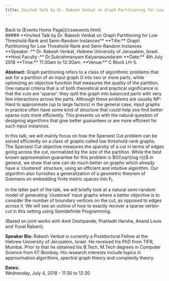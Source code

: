 ```yaml
---
title: Invited Talk by Dr. Rakesh Venkat on Graph Partitioning for Low Threshold-Rank and Semi-Random Instances
---
```

<br>
Back to [Events Home Page](/cseevents.html)  
<br>
##### **Invited Talk by Dr. Rakesh Venkat on Graph Partitioning for Low Threshold-Rank and Semi-Random Instances**
**Title:** Graph Partitioning for Low Threshold-Rank and Semi-Random Instances
**Speaker :**  Dr. Rakesh Venkat, Hebrew University of Jerusalem, Israel.
**Host Faculty :** Dr.Subrahmanyam Kalyanasundaram
**Date:** 4th July 2018
**Time:** 11:30am to 12:30am.
**Venue:** C Block LH-5.

**Abstract:** Graph partitioning refers to a class of algorithmic problems that ask for a partition of an input graph $G$ into two or more parts, while optimizing an objective function that measures the quality of the partition. One natural criteria that is of both theoretical and practical significance is that the cuts are 'sparse': they split the graph into balanced parts with very few interactions across the parts. Although these problems are usually NP-Hard to approximate (up to large factors) in the general case, input graphs in practice often have some kind of structure that could help one find better sparse cuts more efficiently. This presents us with the natural question of designing  algorithms that give better guarantees or are more efficient for such input instances.
 
In this talk, we will mainly focus on how the Sparsest Cut problem can be solved efficiently on a class of graphs called low threshold-rank graphs. The Sparsest Cut objective measures the sparsity of a cut in terms of edges going across the cut, normalized by the size of the partition. While the best known approximation guarantee for this problem is $O(\sqrt{log n})$ in general, we show that one can do much better on graphs which already have a 'clustered' structure, using an efficient and intuitive algorithm. Our algorithm also furnishes a generalization of  a geometric theorem of Goemans on embedding finite metric spaces into $\ell_1$.
 
In the latter part of the talk, we will briefly look at a natural semi-random model of generating 'clustered' input graphs where a better objective is to consider the number of boundary vertices on the cut, as opposed to edges across it. We will see an outline of how to exactly recover a sparse vertex-cut in this setting using Semidefinite Programming.
 
(Based on joint works with Amit Deshpande, Prahladh Harsha, Anand Louis and Yuval Rabani).
 
**Speaker Bio:** Rakesh Venkat is currently a Postdoctoral Fellow at the Hebrew University of Jerusalem, Israel. He received his PhD from TIFR, Mumbai. Prior to that he obtained his B.Tech, M.Tech degrees in Computer Science from IIT-Bombay. His research interests include topics in approximation algorithms, spectral graph theory and complexity theory.

 
**Dates:**  
Wednesday, July 4, 2018 - 11:30 to 12:30